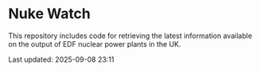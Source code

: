 # Nuke Watch

This repository includes code for retrieving the latest information available on the output of EDF nuclear power plants in the UK.

Last updated: 2025-09-08 23:11